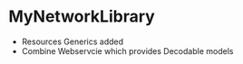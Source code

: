 # MyNetworkLibrary

- Resources Generics added 
- Combine Webservcie which provides Decodable models
